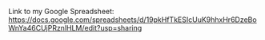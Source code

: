Link to my Google Spreadsheet: https://docs.google.com/spreadsheets/d/19pkHfTkESIcUuK9hhxHr6DzeBoWnYa46CUjPRznlHLM/edit?usp=sharing
